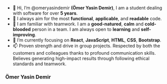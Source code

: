 - 👋 Hi, I’m @omeryasindemir <b>(Ömer Yasin Demir)</b>, I am a student dealing with software for over <b>5 years</b>.
- 👀 I always aim for the most <b>functional</b>, <b>applicable</b>, and <b>readable</b> code.
- 🌱 I am familiar with teamwork. I am a <b>good-natured</b>, <b>calm</b> and <b>cold-blooded</b> person in a team. I am always open to <b>learning</b> and <b>self-improving</b>.
- 💞️ I’m currently focusing on <b>React</b>, <b>JavaScript</b>, <b>HTML</b>, <b>CSS</b>, <b>Bootstrap</b>.
- 📫 Proven strength and drive in group projects. Respected by both the customers and colleagues thanks to profound communication skills. Believes generating high-impact results through following ethical standards and teamwork.

<h3>Ömer Yasin Demir</h3>

<!---
omeryasindemir/omeryasindemir is a ✨ special ✨ repository because its `README.md` (this file) appears on your GitHub profile.
You can click the Preview link to take a look at your changes.
--->
